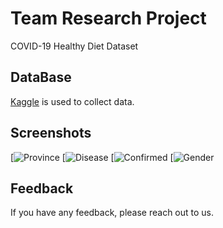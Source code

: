 # Team Research Project

COVID-19 Healthy Diet Dataset

## DataBase

[Kaggle](https://www.kaggle.com/datasets/kimjihoo/coronavirusdataset) is used to collect data.

## Screenshots


[![Province](https://i.postimg.cc/kMQt2z7T/Whats-App-Image-2025-01-10-at-10-09-15-PM.jpg)
[![Disease](https://i.postimg.cc/D0331CWV/temp-Imagerhl-Mrx.avif)
[![Confirmed](https://i.postimg.cc/Z5vkDtrk/temp-Imageoph-Kb8.avif)
[![Gender](https://i.postimg.cc/1zdDKqdM/Whats-App-Image-2025-01-10-at-10-09-26-PM.jpg)
## Feedback

If you have any feedback, please reach out to us.
